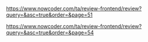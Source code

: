 https://www.nowcoder.com/ta/review-frontend/review?query=&asc=true&order=&page=51

https://www.nowcoder.com/ta/review-frontend/review?query=&asc=true&order=&page=54
